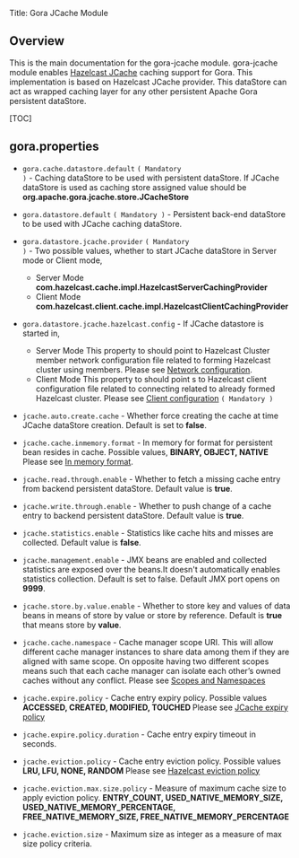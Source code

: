 Title: Gora JCache Module

## Overview
This is the main documentation for the gora-jcache module. gora-jcache
module enables [Hazelcast JCache](https://hazelcast.com/use-cases/caching/jcache-provider) caching support for Gora.
This implementation is based on Hazelcast JCache provider. This dataStore can act as wrapped caching layer for any other 
persistent Apache Gora persistent dataStore.

[TOC]

## gora.properties

* <code>gora.cache.datastore.default</code> <code>( Mandatory )</code> - Caching dataStore to be used with persistent dataStore. If JCache dataStore is used as caching store
assigned value should be <b>org.apache.gora.jcache.store.JCacheStore</b>

* <code>gora.datastore.default</code> <code>( Mandatory )</code> - Persistent back-end dataStore to be used with JCache caching dataStore.

* <code>gora.datastore.jcache.provider</code> <code>( Mandatory )</code> - Two possible values, whether to start JCache dataStore in Server mode or Client mode,
  * Server Mode
     <b>com.hazelcast.cache.impl.HazelcastServerCachingProvider</b>
  * Client Mode
     <b>com.hazelcast.client.cache.impl.HazelcastClientCachingProvider</b>

* <code>gora.datastore.jcache.hazelcast.config</code> - If JCache datastore is started in,
  * Server Mode
     This property to should point to Hazelcast Cluster member network configuration file related to
     forming Hazelcast cluster using members. Please see <a href="https://docs.hazelcast.org/docs/3.5/manual/html/networkconfiguration.html">Network configuration</a>.
  * Client Mode
     This property to should point s to Hazelcast client configuration file related to connecting related to already formed Hazelcast cluster.
     Please see <a href="https://docs.hazelcast.org/docs/3.5/manual/html/javaclientconfiguration.html#java-client-configuration">Client configuration</a>  <code>( Mandatory )</code>

* <code>jcache.auto.create.cache</code> - Whether force creating the cache at time JCache dataStore creation. Default is set to <b>false</b>.

* <code>jcache.cache.inmemory.format</code> - In memory for format for persistent bean resides in cache. Possible values,
  <b>BINARY, OBJECT, NATIVE</b> Please see [In memory format](https://docs.hazelcast.org/docs/3.5/manual/html/map-inmemoryformat.html).

* <code>jcache.read.through.enable</code> - Whether to fetch a missing cache entry from backend persistent dataStore. Default value is <b>true</b>.

* <code>jcache.write.through.enable</code> - Whether to push change of a cache entry to backend persistent dataStore. Default value is <b>true</b>.

* <code>jcache.statistics.enable</code> - Statistics like cache hits and misses are collected. Default value is <b>false</b>.

* <code>jcache.management.enable</code> - JMX beans are enabled and collected statistics are exposed over the beans.It doesn't automatically enables statistics collection.
Default is set to false. Default JMX port opens on <b>9999</b>.

* <code>jcache.store.by.value.enable</code> - Whether to store key and values of data beans in means of store by value or store by reference. Default is <b>true</b> that means store by <b>value</b>.

* <code>jcache.cache.namespace</code> - Cache manager scope URI. This will allow different cache manager instances to share data among them if they are aligned with same scope.
  On opposite having two different scopes means such that each cache manager can isolate each other’s owned caches without any conflict. 
  Please see <a href="https://docs.hazelcast.org/docs/3.5/manual/html/jcache-icache.html">Scopes and Namespaces</a>

* <code>jcache.expire.policy</code> - Cache entry expiry policy. Possible values <b> ACCESSED, CREATED, MODIFIED, TOUCHED </b>
  Please see <a href="https://docs.hazelcast.org/docs/3.5/manual/html/jcache-expirepolicy.html">JCache expiry policy</a>

* <code>jcache.expire.policy.duration</code> - Cache entry expiry timeout in seconds.

* <code>jcache.eviction.policy</code> - Cache entry eviction policy. Possible values <b> LRU, LFU, NONE, RANDOM </b>
  Please see <a href="https://docs.hazelcast.org/docs/3.5/manual/html/jcache-eviction.html">Hazelcast eviction policy</a>
                                        
* <code>jcache.eviction.max.size.policy</code> - Measure of maximum cache size to apply eviction policy. 
  <b> ENTRY_COUNT, USED_NATIVE_MEMORY_SIZE, USED_NATIVE_MEMORY_PERCENTAGE, FREE_NATIVE_MEMORY_SIZE, FREE_NATIVE_MEMORY_PERCENTAGE </b>
  
* <code>jcache.eviction.size</code> - Maximum size as integer as a measure of max size policy criteria.
